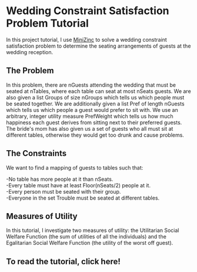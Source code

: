 # Wedding Constraint Satisfaction Problem Tutorial
In this project tutorial, I use [MiniZinc](https://www.minizinc.org/) to solve a wedding constraint satisfaction problem to determine the seating arrangements of guests at the wedding reception. 
      
## The Problem
In this problem, there are nGuests attending the wedding that must be seated at nTables, where each table can seat at most nSeats guests. We are also given a list Groups of size nGroups which tells us which people must be seated together. We are additionally given a list Pref of length nGuests which tells us which people a guest would prefer to sit with. We use an arbitrary, integer utility measure PrefWeight which tells us how much happiness each guest derives from sitting next to their preferred guests. The bride's mom has also given us a set of guests who all must sit at different tables, otherwise they would get too drunk and cause problems.
       
## The Constraints
We want to find a mapping of guests to tables such that:
      
-No table has more people at it than nSeats.      
-Every table must have at least Floor(nSeats/2) people at it.      
-Every person must be seated with their group.      
-Everyone in the set Trouble must be seated at different tables.      
        
## Measures of Utility
In this tutorial, I investigate two measures of utility: the Utilitarian Social Welfare Function (the sum of utilities of all the individuals) and the Egalitarian Social Welfare Function (the utility of the worst off guest). 
      
## To read the tutorial, click here!
